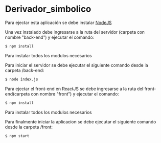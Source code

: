 # Derivador_simbolico

Para ejectar esta aplicación se debe instalar [NodeJS](https://nodejs.org/es/download/)

Una vez instalado debe ingresarse a la ruta del servidor (carpeta con nombre "back-end") y ejecutar el comando: 

```bash
$ npm install
```
Para instalar todos los modulos necesarios

Para iniciar el servidor se debe ejecutar el siguiente comando desde la carpeta /back-end:

```bash
$ node index.js
```

Para ejectar el front-end en ReactJS se debe ingresarse a la ruta del front-end(carpeta con nombre "front") y ejecutar el comando: 

```bash
$ npm install
```
Para instalar todos los modulos necesarios

Para finalmente iniciar la aplicacion se debe ejecutar el siguiente comando desde la carpeta /front:

```bash
$ npm start
```
